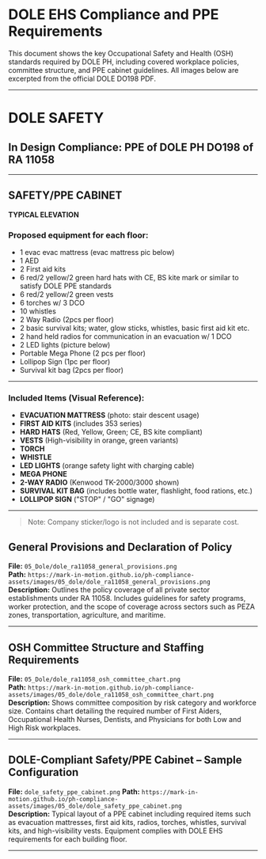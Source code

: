 
# DOLE EHS Compliance and PPE Requirements  

This document shows the key Occupational Safety and Health (OSH) standards required by DOLE PH, including covered workplace policies, committee structure, and PPE cabinet guidelines. All images below are excerpted from the official DOLE DO198 PDF.

---

# DOLE SAFETY

## In Design Compliance: PPE of DOLE PH DO198 of RA 11058

---

## SAFETY/PPE CABINET  
**TYPICAL ELEVATION**

### Proposed equipment for each floor:

- 1 evac evac mattress (evac mattress pic below)  
- 1 AED  
- 2 First aid kits  
- 6 red/2 yellow/2 green hard hats with CE, BS kite mark or similar to satisfy DOLE PPE standards  
- 6 red/2 yellow/2 green vests  
- 6 torches w/ 3 DCO  
- 10 whistles  
- 2 Way Radio (2pcs per floor)  
- 2 basic survival kits; water, glow sticks, whistles, basic first aid kit etc.  
- 2 hand held radios for communication in an evacuation w/ 1 DCO  
- 2 LED lights (picture below)  
- Portable Mega Phone (2 pcs per floor)  
- Lollipop Sign (1pc per floor)  
- Survival kit bag (2pcs per floor)

---

### Included Items (Visual Reference):

- **EVACUATION MATTRESS** (photo: stair descent usage)
- **FIRST AID KITS** (includes 353 series)
- **HARD HATS** (Red, Yellow, Green; CE, BS kite compliant)
- **VESTS** (High-visibility in orange, green variants)
- **TORCH**
- **WHISTLE**
- **LED LIGHTS** (orange safety light with charging cable)
- **MEGA PHONE**
- **2-WAY RADIO** (Kenwood TK-2000/3000 shown)
- **SURVIVAL KIT BAG** (includes bottle water, flashlight, food rations, etc.)
- **LOLLIPOP SIGN** ("STOP" / "GO" signage)

---

> Note: Company sticker/logo is not included and is separate cost.



## General Provisions and Declaration of Policy  

**File:** `05_Dole/dole_ra11058_general_provisions.png`  
**Path:** `https://mark-in-motion.github.io/ph-compliance-assets/images/05_dole/dole_ra11058_general_provisions.png`  
**Description:** Outlines the policy coverage of all private sector establishments under RA 11058. Includes guidelines for safety programs, worker protection, and the scope of coverage across sectors such as PEZA zones, transportation, agriculture, and maritime.

---

## OSH Committee Structure and Staffing Requirements  

**File:** `05_Dole/dole_ra11058_osh_committee_chart.png`  
**Path:** `https://mark-in-motion.github.io/ph-compliance-assets/images/05_dole/dole_ra11058_osh_committee_chart.png`  
**Description:** Shows committee composition by risk category and workforce size. Contains chart detailing the required number of First Aiders, Occupational Health Nurses, Dentists, and Physicians for both Low and High Risk workplaces.

---

## DOLE-Compliant Safety/PPE Cabinet – Sample Configuration  

**File:** `dole_safety_ppe_cabinet.png`
**Path:** `https://mark-in-motion.github.io/ph-compliance-assets/images/05_dole/dole_safety_ppe_cabinet.png`  
**Description:** Typical layout of a PPE cabinet including required items such as evacuation mattresses, first aid kits, radios, torches, whistles, survival kits, and high-visibility vests. Equipment complies with DOLE EHS requirements for each building floor.

---
